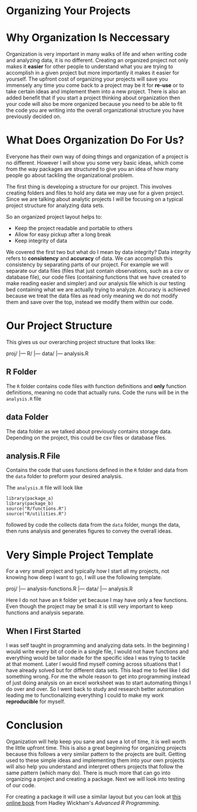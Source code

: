 Organizing Your Projects
================

Why Organization Is Neccessary
==============================

Organization is very important in many walks of life and when writing code and analyzing data, it is no different. Creating an organized project not only makes it **easier** for other people to understand what you are trying to accomplish in a given project but more importantly it makes it easier for yourself. The upfront cost of organizing your projects will save you immensely any time you come back to a project may be it for **re-use** or to take certain ideas and implement them into a new project. There is also an added benefit that if you start a project thinking about organization then your code will also be more organized because you need to be able to fit the code you are writing into the overall organizational structure you have previously decided on.

What Does Organization Do For Us?
=================================

Everyone has their own way of doing things and organization of a project is no different. However I will show you some very basic ideas, which come from the way packages are structured to give you an idea of how many people go about tackling the organizational problem.

The first thing is developing a structure for our project. This involves creating folders and files to hold any data we may use for a given project. Since we are talking about analytic projects I will be focusing on a typical project structure for analyzing data sets.

So an organized project layout helps to:

-   Keep the project readable and portable to others
-   Allow for easy pickup after a long break
-   Keep integrity of data

We covered the first two but what do I mean by data integrity? Data integrity refers to **consistency** and **accuracy** of data. We can accomplish this consistency by separating parts of our project. For example we will separate our data files (files that just contain observations, such as a csv or database file), our code files (containing functions that we have created to make reading easier and simpler) and our analysis file which is our testing bed containing what we are actually trying to analyze. Accuracy is achieved because we treat the data files as read only meaning we do not modify them and save over the top, instead we modify them within our code.

Our Project Structure
=====================

This gives us our overarching project structure that looks like:

proj/
|— R/
|— data/
|— analysis.R

R Folder
--------

The `R` folder contains code files with function definitions and **only** function definitions, meaning no code that actually runs. Code the runs will be in the `analysis.R` file

data Folder
-----------

The data folder as we talked about previously contains storage data. Depending on the project, this could be csv files or database files.

analysis.R File
---------------

Contains the code that uses functions defined in the `R` folder and data from the `data` folder to preform your desired analysis.

The `analysis.R` file will look like

    library(package_a)
    library(package_b)
    source("R/functions.R")
    source("R/utilities.R")

followed by code the collects data from the `data` folder, mungs the data, then runs analysis and generates figures to convey the overall ideas.

Very Simple Project Template
============================

For a very small project and typically how I start all my projects, not knowing how deep I want to go, I will use the following template.

proj/
|— analysis-functions.R
|— data/
|— analysis.R

Here I do not have an `R` folder yet because I may have only a few functions. Even though the project may be small it is still very important to keep functions and analysis separate.

When I First Started
--------------------

I was self taught in programming and analyzing data sets. In the beginning I would write every bit of code in a single file, I would not have functions and everything would be tailor made for the specific idea I was trying to tackle at that moment. Later I would find myself coming across situations that I have already solved but for different data sets. This lead me to feel like I did something wrong. For me the whole reason to get into programming instead of just doing analysis on an excel worksheet was to start automating things I do over and over. So I went back to study and research better automation leading me to functionalizing everything I could to make my work **reproducible** for myself.

Conclusion
==========

Organization will help keep you sane and save a lot of time, it is well worth the little upfront time. This is also a great beginning for organizing projects because this follows a very similar pattern to the projects are built. Getting used to these simple ideas and implementing them into your own projects will also help you understand and interpret others projects that follow the same pattern (which many do). There is much more that can go into organizing a project and creating a package. Next we will look into testing of our code.

For creating a package it will use a similar layout but you can look at [this online book](http://r-pkgs.had.co.nz/package.html) from Hadley Wickham's *Advanced R Programming*.

